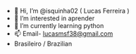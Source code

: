 - 👋 Hi, I’m @isquinha02 ( Lucas Ferreira )
- 👀 I’m interested in  aprender
- 🌱 I’m currently learning  python
- 📫 Email- lucasmsf38@gmail.com
- Brasileiro / Brazilian
<!---
isquinha02/isquinha02 is a ✨ special ✨ repository because its `README.md` (this file) appears on your GitHub profile.
You can click the Preview link to take a look at your changes.
--->
